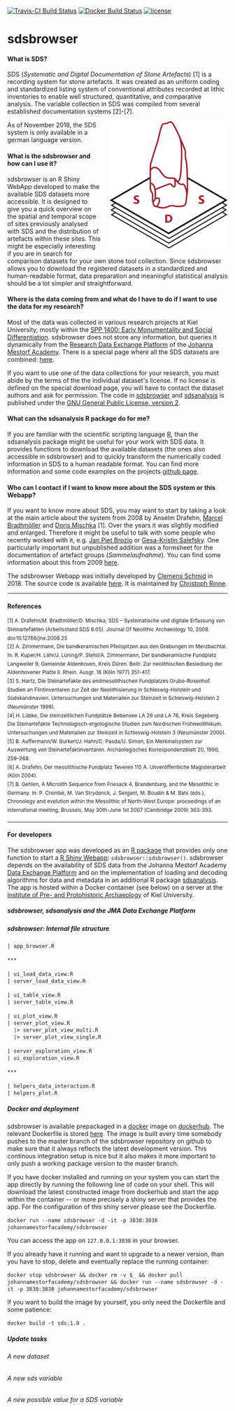 [![Travis-CI Build
Status](https://travis-ci.org/Johanna-Mestorf-Academy/sdsbrowser.svg?branch=master)](https://travis-ci.org/Johanna-Mestorf-Academy/sdsbrowser)
[![Docker Build Status](https://img.shields.io/docker/build/johannamestorfacademy/sdsbrowser.svg)](https://hub.docker.com/r/johannamestorfacademy/sdsbrowser)
[![license](https://img.shields.io/badge/license-GPL%202-B50B82.svg)](https://github.com/Johanna-Mestorf-Academy/sdsbrowser/blob/master/LICENSE)

# sdsbrowser

#### **What is SDS?**

SDS (*Systematic and Digital Documentation of Stone Artefacts*) [1] is a recording system for stone artefacts. It was created as an uniform coding and standardized listing system of conventional attributes recorded at lithic inventories to enable well structured, quantitative, and comparative analysis. The variable collection in SDS was compiled from several established documentation systems [2]-[7].

<img align="right" style="padding-left:20px; padding-bottom:10px;" src="https://raw.githubusercontent.com/Johanna-Mestorf-Academy/sdsbrowser/master/inst/sds_logo/colour/Logo_SDS_colour_300dpi.png" width = 270>

As of November 2018, the SDS system is only available in a german language version.

#### **What is the sdsbrowser and how can I use it?**

sdsbrowser is an R Shiny WebApp developed to make the available SDS datasets more accessible. It is designed to give you a quick overview on the spatial and temporal scope of sites previously analysed with SDS and the distribution of artefacts within these sites. This might be especially interesting if you are in search for comparison datasets for your own stone tool collection. Since sdsbrowser allows you to download the registered datasets in a standardized and human-readable format, data preparation and meaningful statistical analysis should be a lot simpler and straightforward.

#### **Where is the data coming from and what do I have to do if I want to use the data for my research?**

Most of the data was collected in various research projects at Kiel University, mostly within the [SPP 1400: Early Monumentality and Social Differentiation](http://gepris.dfg.de/gepris/projekt/73281462?language=en). sdsbrowser does not store any information, but queries it dynamically from the [Research Data Exchange Platform](https://www.jma.uni-kiel.de/en/research-projects/data-exchange-platform) of the [Johanna Mestorf Academy](http://www.jma.uni-kiel.de/en). There is a special page where all the SDS datasets are combined: [here]().

If you want to use one of the data collections for your research, you must abide by the terms of the the individual dataset's license. If no license is defined on the special download page, you will have to contact the dataset authors and ask for permission. The code in [sdsbrowser](https://github.com/Johanna-Mestorf-Academy/sdsbrowser) and [sdsanalysis](https://github.com/Johanna-Mestorf-Academy/sdsanalysis) is published under the [GNU General Public License, version 2](https://www.gnu.org/licenses/old-licenses/gpl-2.0.en.html).

#### **What can the sdsanalysis R package do for me?**

If you are familiar with the scientific scripting language [R](https://www.r-project.org/), than the sdsanalysis package might be useful for your work with SDS data. It provides functions to download the available datasets (the ones also accessible in sdsbrowser) and to quickly transform the numerically coded information in SDS to a human readable format. You can find more information and some code examples on the projects [github page](https://github.com/Johanna-Mestorf-Academy/sdsanalysis).

#### **Who can I contact if I want to know more about the SDS system or this Webapp?**

If you want to know more about SDS, you may want to start by taking a look at the main article about the system from 2008 by Anselm Drafehn, [Marcel Bradtmöller](https://www.altertum.uni-rostock.de/institut/mitarbeitende/marcel-bradtmoeller) and [Doris Mischka](http://www.uf.uni-erlangen.de/prof-doris-mischka/) [1]. Over the years it was slightly modified and enlarged. Therefore it might be useful to talk with some people who recently worked with it, e.g. [Jan Piet Brozio](https://www.ufg.uni-kiel.de/en/staff-directory/scientific-collaborators/jan-piet-brozio) or [Gesa-Kristin Salefsky](https://de.linkedin.com/in/gesa-salefsky-37a651157). One particularly important but unpublished addition was a formsheet for the documentation of artefact groups (*Sammelaufnahme*). You can find some information about this from 2009  [here](https://github.com/Johanna-Mestorf-Academy/sdsanalysis/raw/master/data-raw/SDS_Formblatt_7.pdf). 

The sdsbrowser Webapp was initially developed by [Clemens Schmid](https://nevrome.de/) in 2018. The source code is available [here](https://github.com/Johanna-Mestorf-Academy/sdsbrowser). It is maintained by [Christoph Rinne](https://www.ufg.uni-kiel.de/en/staff-directory/scientific-collaborators/christoph-rinne). 

<hr class="nicehr">

#### References

<sup>[1] A. Drafehn/M. Bradtmöller/D. Mischka, SDS – Systematische und digitale Erfassung von Steinartefakten (Arbeitsstand SDS 8.05). Journal Of Neolithic Archaeology 10, 2008. doi:10.12766/jna.2008.25</sup>  
<sup>[2] A. Zimmermann, Die bandkeramischen Pfeilspitzen aus den Grabungen im Merzbachtal. In: R. Kuper/H. Löhr/J. Lüning/P. Stehli/A. Zimmermann, Der bandkeramische Fundplatz Langweiler 9, Gemeinde Aldenhoven, Kreis Düren. Beitr. Zur neolithischen Besiedlung der Aldenhovener Platte II. Rhein. Ausgr. 18 (Köln 1977) 351-417.</sup>  
<sup>[3] S. Hartz, Die Steinartefakte des endmesolithischen Fundplatzes Grube-Rosenhof. Studien an Flintinventaren zur Zeit der Neolithisierung in Schleswig-Holstein und Südskandinavien. Untersuchungen und Materialien zur Steinzeit in Schleswig-Holstein 2 (Neumünster 1999).</sup>  
<sup>[4] H. Lübke, Die steinzeitlichen Fundplätze Bebensee LA 26 und LA 76, Kreis Segeberg. Die Steinartefakte Technologisch-ergologische Studien zum Nordischen Frühneolithikum. Untersuchungen und Materialien zur Steinzeit in Schleswig-Holstein 3 (Neumünster 2000).</sup>  
<sup>[5] B. Auffermann/W. Burkert/J. Hahn/C. Pasda/U. Simon, Ein Merkmalsystem zur Auswertung von Steinartefaktinventaren. Archäologisches Korrespondenzblatt 20, 1990, 259–268.</sup>  
<sup>[6] A. Drafehn, Der mesolithische Fundplatz Teveren 115 A. Unveröffentliche Magisterarbeit (Köln 2004).</sup>  
<sup>[7] B. Gehlen, A Microlith Sequence from Friesack 4, Brandenburg, and the Mesolithic in Germany. In: P. Crombé, M. Van Strydonck, J. Sergant, M. Boudin & M. Bats (eds.), Chronology and evolution within the Mesolithic of North-West Europe: proceedings of an international meeting, Brussels, May 30th-June 1st 2007 (Cambridge 2009) 363-393.</sup>  

<hr class="nicehr">

#### For developers

The sdsbrowser app was developed as an [R package](http://r-pkgs.had.co.nz/intro.html) that provides only one function to start a [R Shiny Webapp](https://shiny.rstudio.com): `sdsbrowser::sdsbrowser()`. sdsbrowser depends on the availability of SDS data from the Johanna Mestorf Academy [Data Exchange Platform](https://www.jma.uni-kiel.de/en/research-projects/data-exchange-platform/sds-2013-systematic-digital-collection-of-data-sets-of-stone-artefacts) and on the implementation of loading and decoding algorithms for data and metadata in an additional R package [sdsanalysis](https://github.com/Johanna-Mestorf-Academy/sdsanalysis). The app is hosted within a Docker container (see below) on a server at the [Institute of Pre- and Protohistoric Archaeology](https://www.ufg.uni-kiel.de) of Kiel University.

##### sdsbrowser, sdsanalysis and the JMA Data Exchange Platform

##### sdsbrowser: Internal file structure

```
| app_browser.R

***

| ui_load_data_view.R
| server_load_data_view.R

| ui_table_view.R
| server_table_view.R

| ui_plot_view.R
| server_plot_view.R
  |> server_plot_view_multi.R
  |> server_plot_view_single.R

| server_exploration_view.R
| ui_exploration_view.R

***

| helpers_data_interaction.R
| helpers_plot.R
```



##### Docker and deployment

sdsbrowser is available prepackaged in a [docker](https://opensource.com/resources/what-docker) image on [dockerhub](https://hub.docker.com/r/johannamestorfacademy/sdsbrowser). The relevant Dockerfile is stored [here](https://github.com/Johanna-Mestorf-Academy/sdsbrowser/blob/master/Dockerfile). The image is built every time somebody pushes to the master branch of the sdsbrowser repository on github to make sure that it always reflects the latest development version. This continous integration setup is nice but it also makes it more important to only push a working package version to the master branch. 

If you have docker installed and running on your system you can start the app directly by running the following line of code on your shell. This will download the latest constructed image from dockerhub and start the app within the container -- or more precisely a shiny server that provides the app. For the configuration of this shiny server please see the Dockerfile. 

```
docker run --name sdsbrowser -d -it -p 3838:3838 johannamestorfacademy/sdsbrowser
```

You can access the app on `127.0.0.1:3838` in your browser.

If you already have it running and want to upgrade to a newer version, than you have to stop, delete and eventually replace the running container:

```
docker stop sdsbrowser && docker rm -v $_ && docker pull johannamestorfacademy/sdsbrowser && docker run --name sdsbrowser -d -it -p 3838:3838 johannamestorfacademy/sdsbrowser
```

If you want to build the image by yourself, you only need the Dockerfile and some patience:

```
docker build -t sds:1.0 .
```

##### Update tasks 

###### A new dataset

###### A new sds variable

###### A new possible value for a SDS variable
